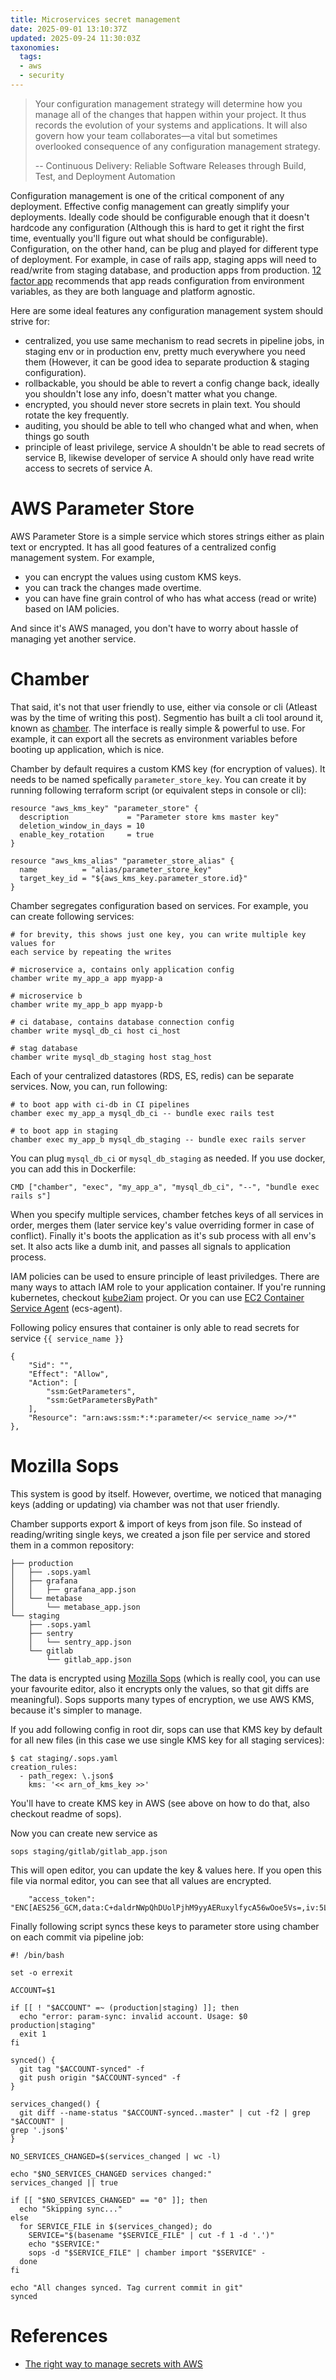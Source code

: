 ```yaml
---
title: Microservices secret management
date: 2025-09-01 13:10:37Z
updated: 2025-09-24 11:30:03Z
taxonomies:
  tags:
  - aws
  - security
---
```


> Your configuration management strategy will determine how you manage all of
> the changes that happen within your project. It thus records the evolution of
> your systems and applications. It will also govern how your team
> collaborates—a vital but sometimes overlooked consequence of any configuration
> management strategy.
>
> -- Continuous Delivery: Reliable Software Releases through Build, Test, and
> Deployment Automation

Configuration management is one of the critical component of any deployment.
Effective config management can greatly simplify your deployments. Ideally code
should be configurable enough that it doesn't hardcode any configuration
(Although this is hard to get it right the first time, eventually you'll figure
out what should be configurable). Configuration, on the other hand, can be plug
and played for different type of deployment. For example, in case of rails app,
staging apps will need to read/write from staging database, and production apps
from production. [12 factor app](https://12factor.net/config) recommends that
app reads configuration from environment variables, as they are both language
and platform agnostic.

Here are some ideal features any configuration management system should strive
for:

- centralized, you use same mechanism to read secrets in pipeline jobs, in
  staging env or in production env, pretty much everywhere you need them
(However, it can be good idea to separate production & staging configuration).
- rollbackable, you should be able to revert a config change back, ideally you
  shouldn't lose any info, doesn't matter what you change.
- encrypted, you should never store secrets in plain text. You should rotate the
  key frequently.
- auditing, you should be able to tell who changed what and when, when things go
  south
- principle of least privilege, service A shouldn't be able to read secrets of
  service B, likewise developer of service A should only have read write access
to secrets of service A.

# AWS Parameter Store

AWS Parameter Store is a simple service which stores strings either as plain
text or encrypted. It has all good features of a centralized config management
system. For example, 
- you can encrypt the values using custom KMS keys. 
- you can track the changes made overtime. 
- you can have fine grain control of who has what access (read or write) based
  on IAM policies. 

And since it's AWS managed, you don't have to worry about hassle of managing yet
another service. 

# Chamber

That said, it's not that user friendly to use, either via console or cli
(Atleast was by the time of writing this post). Segmentio has built a cli tool
around it, known as [chamber](https://github.com/segmentio/chamber). The
interface is really simple & powerful to use. For example, it can export all the
secrets as environment variables before booting up application, which is nice.

Chamber by default requires a custom KMS key (for encryption of values). It
needs to be named spefically `parameter_store_key`. You can create it by running
following terraform script (or equivalent steps in console or cli):

```
resource "aws_kms_key" "parameter_store" {
  description             = "Parameter store kms master key"
  deletion_window_in_days = 10
  enable_key_rotation     = true
}

resource "aws_kms_alias" "parameter_store_alias" {
  name          = "alias/parameter_store_key"
  target_key_id = "${aws_kms_key.parameter_store.id}"
}
```

Chamber segregates configuration based on services. For example, you can create
following services:

```
# for brevity, this shows just one key, you can write multiple key values for
each service by repeating the writes

# microservice a, contains only application config
chamber write my_app_a app myapp-a

# microservice b
chamber write my_app_b app myapp-b

# ci database, contains database connection config
chamber write mysql_db_ci host ci_host

# stag database
chamber write mysql_db_staging host stag_host
```

Each of your centralized datastores (RDS, ES, redis) can be separate services.
Now, you can, run following:

```
# to boot app with ci-db in CI pipelines
chamber exec my_app_a mysql_db_ci -- bundle exec rails test

# to boot app in staging
chamber exec my_app_b mysql_db_staging -- bundle exec rails server
```

You can plug `mysql_db_ci` or `mysql_db_staging` as needed. If you use docker,
you can add this in Dockerfile:

```
CMD ["chamber", "exec", "my_app_a", "mysql_db_ci", "--", "bundle exec rails s"]
```

When you specify multiple services, chamber fetches keys of all services in
order, merges them (later service key's value overriding former in case of
conflict). Finally it's boots the application as it's sub process with all env's
set. It also acts like a dumb init, and passes all signals to application
process. 

IAM policies can be used to ensure principle of least priviledges. There are
many ways to attach IAM role to your application container. If you're running
kubernetes, checkout [kube2iam](https://github.com/jtblin/kube2iam) project. Or
you can use [EC2 Container Service
Agent](https://github.com/aws/amazon-ecs-agent) (ecs-agent).

Following policy ensures that container is only able to read secrets for service
`{{ service_name }}`

```
{
    "Sid": "",
    "Effect": "Allow",
    "Action": [
        "ssm:GetParameters",
        "ssm:GetParametersByPath"
    ],
    "Resource": "arn:aws:ssm:*:*:parameter/<< service_name >>/*"
},
```

# Mozilla Sops

This system is good by itself. However, overtime, we noticed that managing keys
(adding or updating) via chamber was not that user friendly.

Chamber supports export & import of keys from json file. So instead of
reading/writing single keys, we created a json file per service and stored them
in a common repository:

```
├── production
│   ├── .sops.yaml
│   ├── grafana
│   │   ├── grafana_app.json
│   └── metabase
│       └── metabase_app.json
└── staging
    ├── .sops.yaml
    ├── sentry
    │   └── sentry_app.json
    └── gitlab
        └── gitlab_app.json
```

The data is encrypted using [Mozilla Sops](https://github.com/mozilla/sops)
(which is really cool, you can use your favourite editor, also it encrypts only
the values, so that git diffs are meaningful). Sops supports many types of
encryption, we use AWS KMS, because it's simpler to manage. 

If you add following config in root dir, sops can use that KMS key by default
for all new files (in this case we use single KMS key for all staging services):

```
$ cat staging/.sops.yaml
creation_rules:
  - path_regex: \.json$
    kms: '<< arn_of_kms_key >>'
```

You'll have to create KMS key in AWS (see above on how to do that, also checkout
readme of sops).

Now you can create new service as

```
sops staging/gitlab/gitlab_app.json
```

This will open editor, you can update the key & values here. If you open this
file via normal editor, you can see that all values are encrypted.

```
    "access_token":
"ENC[AES256_GCM,data:C+daldrNWpQhDUolPjhM9yyAERuxylfycA56wOoe5Vs=,iv:5Lss6SqmE23fQ3YA7T97V+v0mXd/cDNgM3FS24x/JdE=,tag:tbP2quqao4I4D54HZhyFlw==,type:str]",
```

Finally following script syncs these keys to parameter store using chamber on
each commit via pipeline job:

```
#! /bin/bash

set -o errexit

ACCOUNT=$1

if [[ ! "$ACCOUNT" =~ (production|staging) ]]; then
  echo "error: param-sync: invalid account. Usage: $0 production|staging"
  exit 1
fi

synced() {
  git tag "$ACCOUNT-synced" -f
  git push origin "$ACCOUNT-synced" -f
}

services_changed() {
  git diff --name-status "$ACCOUNT-synced..master" | cut -f2 | grep "$ACCOUNT" |
grep '.json$'
}

NO_SERVICES_CHANGED=$(services_changed | wc -l)

echo "$NO_SERVICES_CHANGED services changed:"
services_changed || true

if [[ "$NO_SERVICES_CHANGED" == "0" ]]; then
  echo "Skipping sync..."
else
  for SERVICE_FILE in $(services_changed); do
    SERVICE="$(basename "$SERVICE_FILE" | cut -f 1 -d '.')"
    echo "$SERVICE:"
    sops -d "$SERVICE_FILE" | chamber import "$SERVICE" -
  done
fi

echo "All changes synced. Tag current commit in git"
synced
```

# References

- [The right way to manage secrets with
  AWS](https://segment.com/blog/the-right-way-to-manage-secrets/)
